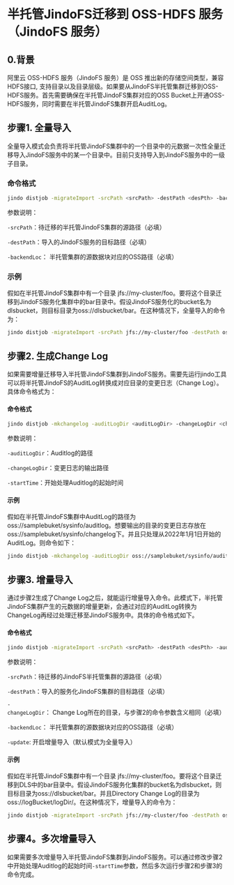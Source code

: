 # 半托管JindoFS迁移到 OSS-HDFS 服务（JindoFS 服务）
## 0.背景
阿里云 OSS-HDFS 服务（JindoFS 服务）是 OSS 推出新的存储空间类型，兼容HDFS接口, 支持目录以及目录层级。如果要从JindoFS半托管集群迁移到OSS-HDFS服务。首先需要确保在半托管JindoFS集群对应的OSS Bucket上开通OSS-HDFS服务，同时需要在半托管JindoFS集群开启AuditLog。

## 步骤1. 全量导入
全量导入模式会负责将半托管JindoFS集群中的一个目录中的元数据一次性全量迁移导入JindoFS服务中的某一个目录中。目前只支持导入到JindoFS服务中的一级子目录。
### 命令格式
```bash
jindo distjob -migrateImport -srcPath <srcPath> -destPath <desPth> -backendLoc <backendLoc>
```
参数说明：

`-srcPath`：待迁移的半托管JindoFS集群的源路径（必填）

`-destPath`：导入的JindoFS服务的目标路径（必填）

`-backendLoc`： 半托管集群的源数据块对应的OSS路径（必填）

### 示例
假如在半托管JindoFS集群中有一个目录 jfs://my-cluster/foo。要将这个目录迁移到JindoFS服务化集群中的bar目录中。假设JindoFS服务化的bucket名为dlsbucket，则目标目录为oss://dlsbucket/bar。在这种情况下，全量导入的命令为：

```bash
jindo distjob -migrateImport -srcPath jfs://my-cluster/foo -destPath oss://dlsbucket/bar/
```

## 步骤2. 生成Change Log
如果需要增量迁移导入半托管JindoFS集群到JindoFS服务。需要先运行jindo工具可以将半托管JindoFS的AuditLog转换成对应目录的变更日志（Change Log）。具体命令格式为：

#### 命令格式
```bash
jindo distjob -mkchangelog -auditLogDir <auditLogDir> -changeLogDir <changeLogDir> -startTime <startTime>
```

参数说明：

`-auditLogDir`：Auditlog的路径

`-changeLogDir`：变更日志的输出路径

`-startTime`：开始处理Auditlog的起始时间

#### 示例
假如在半托管JindoFS集群中AuditLog的路径为oss://samplebuket/sysinfo/auditlog。想要输出的目录的变更日志存放在oss://samplebuket/sysinfo/changelog下。并且只处理从2022年1月1日开始的AuditLog。则命令如下：

```bash
jindo distjob -mkchangelog -auditLogDir oss://samplebuket/sysinfo/auditlog -changeLogDir oss://samplebuket/sysinfo/changelog -startTime 2022-01-01-12:00:00
```

## 步骤3. 增量导入
通过步骤2生成了Change Log之后，就能运行增量导入命令。此模式下，半托管JindoFS集群产生的元数据的增量更新，会通过对应的AuditLog转换为ChangeLog再经过处理迁移至JindoFS服务中。具体的命令格式如下。
#### 命令格式
```bash
jindo distjob -migrateImport -srcPath <srcPath> -destPath <desPth> -auditLogDir <auditLogDir> -backendLoc <backendLoc> -update
```

参数说明：

`-srcPath`：待迁移的JindoFS半托管集群的源路径（必填）

`-destPath`：导入的服务化JindoFS集群的目标路径（必填）

`-changeLogDir`： Change Log所在的目录，与步骤2的命令参数含义相同（必填）

`-backendLoc`： 半托管集群的源数据块对应的OSS路径（必填）

`-update`: 开启增量导入（默认模式为全量导入）

#### 示例
假如在半托管JindoFS集群中有一个目录 jfs://my-cluster/foo。要将这个目录迁移到DLS中的bar目录中。假设JindoFS服务化集群的bucket名为dlsbucket，则目标目录为oss://dlsbucket/bar。并且Directory Change Log的目录为oss://logBucket/logDir/。在这种情况下，增量导入的命令为：

```bash
jindo distjob -migrateImport -srcPath jfs://my-cluster/foo -destPath oss://dlsbucket/bar/ -changeLogDir oss://logBucket/logDir/ -update
```
## 步骤4。多次增量导入
如果需要多次增量导入半托管JindoFS集群到JindoFS服务。可以通过修改步骤2中开始处理Auditlog的起始时间`-startTime`参数，然后多次运行步骤2和步骤3的命令完成。
